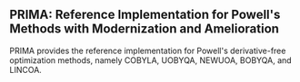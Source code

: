 ## PRIMA: Reference Implementation for Powell's Methods with Modernization and Amelioration

PRIMA provides the reference implementation for Powell's derivative-free optimization methods, namely COBYLA, UOBYQA, NEWUOA, BOBYQA, and LINCOA.

